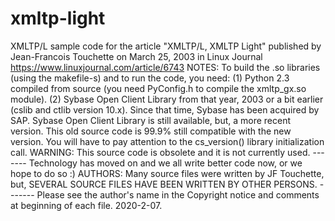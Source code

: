 # xmltp-light
XMLTP/L sample code for the article "XMLTP/L, XMLTP Light"
published by Jean-Francois Touchette
on March 25, 2003 in Linux Journal
https://www.linuxjournal.com/article/6743
NOTES: To build the .so libraries (using the makefile-s) and to run the code, you need:
(1) Python 2.3 compiled from source (you need PyConfig.h to compile the xmltp_gx.so module).
(2) Sybase Open Client Library from that year, 2003 or a bit earlier (cslib and ctlib version 10.x).
Since that time, Sybase has been acquired by SAP. 
Sybase Open Client Library is still available, but, a more recent version.
This old source code is 99.9% still compatible with the new version.
You will have to pay attention to the cs_version() library initialization call.
WARNING: This source code is obsolete and it is not currently used.
-------  Technology has moved on and we all write better code now, or we hope to do so :)
AUTHORS: Many source files were written by JF Touchette, but, SEVERAL SOURCE FILES HAVE BEEN WRITTEN BY OTHER PERSONS.
-------  Please see the author's name in the Copyright notice and comments at beginning of each file.
2020-2-07.
